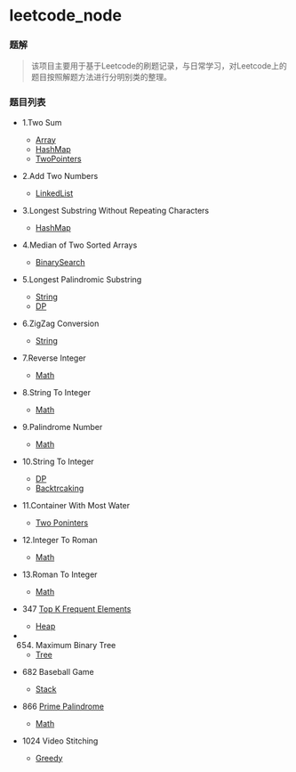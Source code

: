 # leetcode_node

### 题解
> 该项目主要用于基于Leetcode的刷题记录，与日常学习，对Leetcode上的题目按照解题方法进行分明别类的整理。

### 题目列表
- 1.Two Sum
    - [Array](./Array/TwoSum.md)
    - [HashMap](./HashTable/TwoSum.md)
    - [TwoPointers](./TwoPointers/TwoSum.md)


- 2.Add Two Numbers
    
    - [LinkedList](./LinkedList/AddTwoNumbers.md)
- 3.Longest Substring Without Repeating Characters
    
    - [HashMap](./HashTable/LongestSubstringWithoutRepeatingCharacters.md)
- 4.Median of Two Sorted Arrays
    
    - [BinarySearch](./BinarySearch/MedianOfTwoSortedArrays.md)
- 5.Longest Palindromic Substring
    - [String](./String/LongestPalindromicSubstring.md)
    - [DP](./DynamicProgramming/LongestPalindromicSubstring.md)
- 6.ZigZag Conversion
    
    - [String](./String/ZigZagConversion.md)
- 7.Reverse Integer
    
    - [Math](./Math/ReverseInteger.md)
- 8.String To Integer
    
    - [Math](./Math/StringToInteger.md)
- 9.Palindrome Number
    
    - [Math](./Math/PalindromeNumber.md)
- 10.String To Integer
    - [DP](./DynamicProgramming/RegularExpressionMatching.md)
    - [Backtrcaking](./Backtrcaking/RegularExpressionMatching.md)
- 11.Container With Most Water
    
    - [Two Poninters](./TwoPointers/ContainerWithMostWater.md)
- 12.Integer To Roman
    
    - [Math](./Math/IntegerToRoman.md)
- 13.Roman To Integer
    
    - [Math](./Math/RomanToInteger.md)
- 347 [Top K Frequent Elements](https://leetcode-cn.com/problems/top-k-frequent-elements/)

    - [Heap](./Heap/TopKFrequentElements.md)
- 654. Maximum Binary Tree

    - [Tree](./Tree/MaximumBinaryTree.md)

- 682 Baseball Game

    - [Stack](./Stack/BaseballGame.md)
- 866 [Prime Palindrome](https://leetcode-cn.com/problems/prime-palindrome/)

    - [Math](./Math/PrimePalindrome.md)
- 1024 Video Stitching
    
    - [Greedy](./Greedy/VideoStitching.md)

